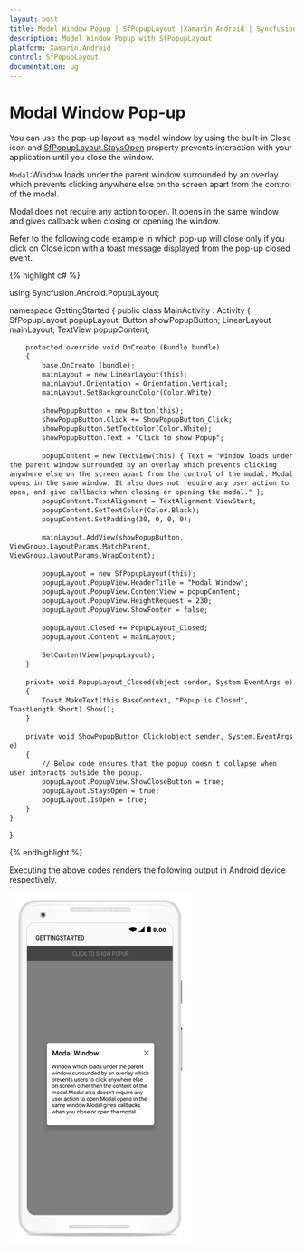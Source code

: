 ```yaml
---
layout: post
title: Model Window Popup | SfPopupLayout |Xamarin.Android | Syncfusion
description: Model Window Popup with SfPopupLayout
platform: Xamarin.Android
control: SfPopupLayout
documentation: ug
--- 
```


# Modal Window Pop-up

You can use the pop-up layout as modal window by using the built-in Close icon and [SfPopupLayout.StaysOpen](https://help.syncfusion.com/cr/cref_files/xamarin-android/sfpopuplayout/Syncfusion.SfPopupLayout.Android~Syncfusion.Android.PopupLayout.SfPopupLayout~StaysOpen.html) property prevents interaction with your application until you close the window.

`Modal`:Window loads under the parent window surrounded by an overlay which prevents clicking anywhere else on the screen apart from the control of the modal.

Modal does not require any action to open. It opens in the same window and gives callback when closing or opening the window.

Refer to the following code example in which pop-up will close only if you click on Close icon with a toast message displayed from the pop-up closed event.

{% highlight c# %}

using Syncfusion.Android.PopupLayout;

namespace GettingStarted
{
    public class MainActivity : Activity 
    {
       SfPopupLayout popupLayout;
       Button showPopupButton;
       LinearLayout mainLayout;
       TextView popupContent;

        protected override void OnCreate (Bundle bundle) 
        {
            base.OnCreate (bundle); 
            mainLayout = new LinearLayout(this);
            mainLayout.Orientation = Orientation.Vertical;
            mainLayout.SetBackgroundColor(Color.White);

            showPopupButton = new Button(this);
            showPopupButton.Click += ShowPopupButton_Click;
            showPopupButton.SetTextColor(Color.White);
            showPopupButton.Text = "Click to show Popup";

            popupContent = new TextView(this) { Text = "Window loads under the parent window surrounded by an overlay which prevents clicking anywhere else on the screen apart from the control of the modal. Modal opens in the same window. It also does not require any user action to open, and give callbacks when closing or opening the modal." };
            popupContent.TextAlignment = TextAlignment.ViewStart;
            popupContent.SetTextColor(Color.Black);
            popupContent.SetPadding(30, 0, 0, 0);

            mainLayout.AddView(showPopupButton, ViewGroup.LayoutParams.MatchParent, ViewGroup.LayoutParams.WrapContent);

            popupLayout = new SfPopupLayout(this);
            popupLayout.PopupView.HeaderTitle = "Modal Window";
            popupLayout.PopupView.ContentView = popupContent;
            popupLayout.PopupView.HeightRequest = 230;
            popupLayout.PopupView.ShowFooter = false;

            popupLayout.Closed += PopupLayout_Closed;
            popupLayout.Content = mainLayout;

            SetContentView(popupLayout);
        } 

        private void PopupLayout_Closed(object sender, System.EventArgs e)
        {
            Toast.MakeText(this.BaseContext, "Popup is Closed", ToastLength.Short).Show();
        }

        private void ShowPopupButton_Click(object sender, System.EventArgs e)
        {
            // Below code ensures that the popup doesn't collapse when user interacts outside the popup.
            popupLayout.PopupView.ShowCloseButton = true;
            popupLayout.StaysOpen = true;
            popupLayout.IsOpen = true;
        }
    } 
}

{% endhighlight %}

Executing the above codes renders the following output in Android device respectively.

![](GettingStarted_images/ModelWindow.png)
